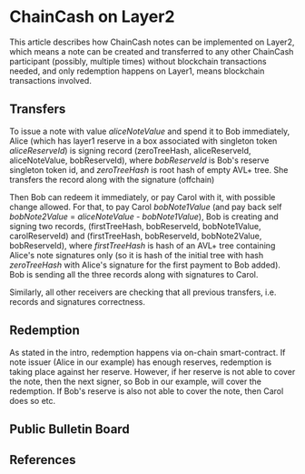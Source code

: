 ChainCash on Layer2
===================

This article describes how ChainCash notes can be implemented on Layer2, which means a note can be created and 
transferred to any other ChainCash participant (possibly, multiple times) without blockchain transactions needed, and 
only redemption happens on Layer1, means blockchain transactions involved.

Transfers
---------

To issue a note with value *aliceNoteValue* and spend it to Bob immediately, Alice (which has layer1 reserve in a box 
associated with singleton token *aliceReserveId*) is signing record (zeroTreeHash, aliceReserveId, aliceNoteValue, bobReserveId), where
*bobReserveId* is Bob's reserve singleton token id, and *zeroTreeHash* is root hash of empty AVL+ tree. She transfers the record
along with the signature (offchain)

Then Bob can redeem it immediately, or pay Carol with it, with possible change allowed. For that, to pay Carol 
*bobNote1Value* (and pay back self *bobNote2Value* = *aliceNoteValue* - *bobNote1Value*), Bob is creating and signing two records,
(firstTreeHash, bobReserveId, bobNote1Value, carolReserveId) and (firstTreeHash, bobReserveId, bobNote2Value, bobReserveId),
where *firstTreeHash* is hash of an AVL+ tree containing Alice's note signatures only (so it is hash of the initial tree with hash 
*zeroTreeHash* with Alice's signature for the first payment to Bob added). Bob is sending all the three records along with signatures to Carol.

Similarly, all other receivers are checking that all previous transfers, i.e. records and signatures correctness. 

Redemption
----------

As stated in the intro, redemption happens via on-chain smart-contract. If note issuer (Alice in our example) has enough 
reserves, redemption is taking place against her reserve. However, if her reserve is not able to cover the note, then the
next signer, so Bob in our example, will cover the redemption. If Bob's reserve is also not able to cover the note, then 
Carol does so etc.

Public Bulletin Board
---------------------



References
----------








